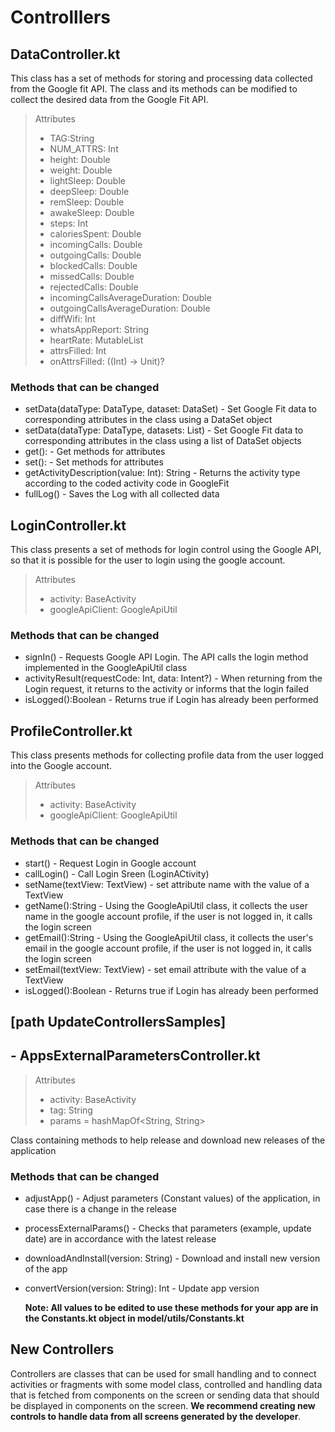 # Controlllers

## DataController.kt

This class has a set of methods for storing and processing data collected from the Google fit API. The class and its methods can be modified to collect the desired data from the Google Fit API.

> Attributes
> - TAG:String
> - NUM_ATTRS: Int
> - height: Double
> - weight: Double
> - lightSleep: Double
> - deepSleep: Double
> - remSleep: Double
> - awakeSleep: Double
> - steps: Int
> - caloriesSpent: Double
> - incomingCalls: Double
> - outgoingCalls: Double
> - blockedCalls: Double
> - missedCalls: Double
> - rejectedCalls: Double
> - incomingCallsAverageDuration: Double
> - outgoingCallsAverageDuration: Double
> - diffWifi: Int
> - whatsAppReport: String
> - heartRate: MutableList<Double>
> - attrsFilled: Int
> - onAttrsFilled: ((Int) -> Unit)?

### Methods that can be changed

- setData(dataType: DataType, dataset: DataSet) - Set Google Fit data to corresponding attributes in the class using a DataSet object 
- setData(dataType: DataType, datasets: List<DataSet>)  -  Set Google Fit data to corresponding attributes in the class using a list of DataSet objects
- get<Attribute>():<Attribute Type> - Get methods for attributes 
- set<Attribute>():<Attribute Type> - Set methods for attributes
- getActivityDescription(value: Int): String - Returns the activity type according to the coded activity code in GoogleFit
- fullLog() - Saves the Log with all collected data

## LoginController.kt

This class presents a set of methods for login control using the Google API, so that it is possible for the user to login using the google account.

> Attributes
> - activity: BaseActivity
> - googleApiClient: GoogleApiUtil
  
### Methods that can be changed

- signIn() - Requests Google API Login. The API calls the login method implemented in the GoogleApiUtil class
- activityResult(requestCode: Int, data: Intent?) - When returning from the Login request, it returns to the activity or informs that the login failed
- isLogged():Boolean - Returns true if Login has already been performed

## ProfileController.kt
  
This class presents methods for collecting profile data from the user logged into the Google account.
  
> Attributes
> - activity: BaseActivity
> - googleApiClient: GoogleApiUtil
  
### Methods that can be changed
  
- start() - Request Login in Google account
- callLogin() - Call Login Sreen (LoginACtivity)
- setName(textView: TextView) - set attribute name with the value of a TextView
- getName():String - Using the GoogleApiUtil class, it collects the user name in the google account profile, if the user is not logged in, it calls the login screen
- getEmail():String - Using the GoogleApiUtil class, it collects the user's email in the google account profile, if the user is not logged in, it calls the login screen 
- setEmail(textView: TextView) - set email attribute with the value of a TextView
- isLogged():Boolean - Returns true if Login has already been performed

## [path UpdateControllersSamples] 

## - AppsExternalParametersController.kt
  
> Attributes
> - activity: BaseActivity
> - tag: String
> - params = hashMapOf<String, String>

Class containing methods to help release and download new releases of the application

### Methods that can be changed   

- adjustApp() - Adjust parameters (Constant values) of the application, in case there is a change in the release
- processExternalParams() - Checks that parameters (example, update date) are in accordance with the latest release
- downloadAndInstall(version: String) - Download and install new version of the app
- convertVersion(version: String): Int - Update app version
  
  <b>Note: All values to be edited to use these methods for your app are in the Constants.kt object in model/utils/Constants.kt</b>

## New Controllers

Controllers are classes that can be used for small handling and to connect activities or fragments with some model class, controlled and handling data that is fetched from components on the screen or sending data that should be displayed in components on the screen. <b>We recommend creating new controls to handle data from all screens generated by the developer</b>.
